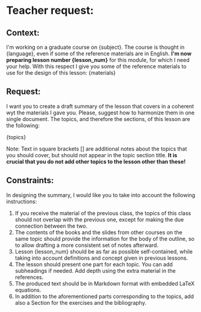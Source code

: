 # Teacher request:
## Context:
I'm working on a graduate course on {subject}. The course is thought in {language}, even if some of the reference materials
are in English.
**I'm now preparing lesson number {lesson_num}** for this module, for which I need your help. With this respect I give you
some of the reference materials to use for the design of this lesson:
{materials}

## Request:
I want you to create a draft summary of the lesson that covers in a coherent wyt the materials I gave you. Please, 
suggest how to harmonize them in one single document. The topics, and therefore the sections, of this lesson are the 
following:

{topics}

Note: Text in square brackets [] are additional notes about the topics that you should cover, but should not appear in the 
topic section title.
**It is crucial that you do not add other topics to the lesson other than these!**

## Constraints:
In designing the summary, I would like you to take into account the following instructions:
1. If you receive the material of the previous class, the topics of this class should not overlap with the previous one, except for making the due connection between the two.
2. The contents of the books and the slides from other courses on the same topic should provide the information for the body of the outline, so to allow drafting a more consistent set of notes afterward.
3. Lesson {lesson_num} should be as far as possible self-contained, while taking into account definitions and concept given in previous lessons.
4. The lesson should present one part for each topic. You can add subheadings if needed. Add depth using the extra material in the references.
5. The produced text should be in Markdown format with embedded LaTeX equations.
6. In addition to the aforementioned parts corresponding to the topics, add also a Section for the exercises and the bibliography.